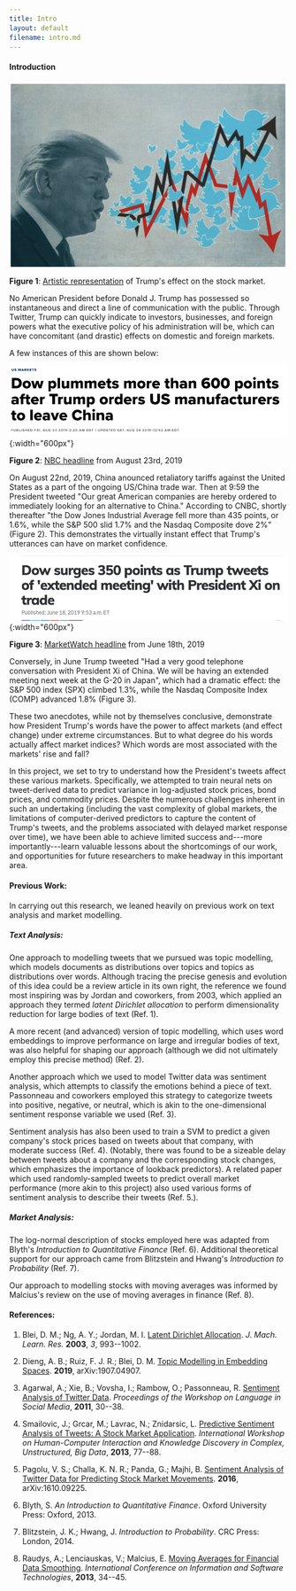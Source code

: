 ```yaml
---
title: Intro 
layout: default
filename: intro.md
--- 
```

#### Introduction 

![](stocks/p1.png)
 
**Figure 1**: [Artistic representation](https://www.barrons.com/articles/donald-trump-twitter-stock-market-51567803655) of Trump's effect on the stock market.

No American President before Donald J. Trump has possessed so instantaneous and direct a line of communication with the public.
Through Twitter, Trump can quickly indicate to investors, businesses, and foreign powers what the executive policy of his administration will be, 
which can have concomitant (and drastic) effects on domestic and foreign markets. 

A few instances of this are shown below: 

![](stocks/p3.png){:width="600px"}

**Figure 2**: [NBC headline](https://www.cnbc.com/2019/08/23/trump-says-hes-ordering-american-companies-to-immediately-start-looking-for-an-alternative-to-china.html) from August 23rd, 2019

On August 22nd, 2019, China anounced retaliatory tariffs against the United States as a part of the ongoing US/China trade war. 
Then at 9:59 the President tweeted "Our great American companies are hereby ordered to immediately looking for an alternative to China." 
According to CNBC, shortly thereafter "the Dow Jones Industrial Average fell more than 435 points, or 1.6%, while the S&P 500 slid 1.7% and the Nasdaq Composite dove 2%" (Figure 2).
This demonstrates the virtually instant effect that Trump's utterances can have on market confidence. 

![](stocks/p4.png){:width="600px"}

**Figure 3**: [MarketWatch headline](https://www.marketwatch.com/story/dow-surges-350-points-as-trump-tweets-of-extended-meeting-with-president-xi-on-trade-2019-06-18) from June 18th, 2019

Conversely, in June Trump tweeted "Had a very good telephone conversation with President Xi of China. We will be having an extended meeting next week at the G-20 in Japan",
which had a dramatic effect: the S&P 500 index (SPX) climbed 1.3%, while the Nasdaq Composite Index (COMP) advanced 1.8% (Figure 3).

These two anecdotes, while not by themselves conclusive, demonstrate how President Trump's words have the power to affect markets (and effect change) under extreme circumstances.
But to what degree do his words actually affect market indices? Which words are most associated with the markets' rise and fall?

In this project, we set to try to understand how the President's tweets affect these various markets. 
Specifically, we attempted to train neural nets on tweet-derived data to predict variance in log-adjusted stock prices, bond prices, and commodity prices. 
Despite the numerous challenges inherent in such an undertaking (including the vast complexity of global markets, the limitations of computer-derived predictors to 
capture the content of Trump's tweets, and the problems associated with delayed market response over time), 
we have been able to achieve limited success and---more importantly---learn valuable lessons about the shortcomings of our work, and opportunities for future researchers to make headway
in this important area. 

#### Previous Work: 

In carrying out this research, we leaned heavily on previous work on text analysis and market modelling.

##### Text Analysis:

One approach to modelling tweets that we pursued was topic modelling, which models documents as distributions over topics and topics as distributions over words. 
Although tracing the precise genesis and evolution of this idea could be a review article in its own right, the reference we found most inspiring was by Jordan and coworkers, from 2003,
which applied an approach they termed *latent Dirichlet allocation* to perform dimensionality reduction for large bodies of text (Ref. 1). 

A more recent (and advanced) version of topic modelling, which uses word embeddings to improve performance on large and irregular bodies of text, was also helpful for shaping our
approach (although we did not ultimately employ this precise method) (Ref. 2). 

Another approach which we used to model Twitter data was sentiment analysis, which attempts to classify the emotions behind a piece of text. Passonneau and coworkers employed
this strategy to categorize tweets into positive, negative, or neutral, which is akin to the one-dimensional sentiment response variable we used (Ref. 3).  

Sentiment analysis has also been used to train a SVM to predict a given company's stock prices based on tweets about that company, with moderate success (Ref. 4). 
(Notably, there was found to be a sizeable delay between tweets about a company and the corresponding stock changes, which emphasizes the importance of lookback predictors). 
A related paper which used randomly-sampled tweets to predict overall market performance (more akin to this project) also used various forms of sentiment analysis to describe their tweets (Ref. 5.).

##### Market Analysis: 

The log-normal description of stocks employed here was adapted from Blyth's *Introduction to Quantitative Finance* (Ref. 6).
Additional theoretical support for our approach came from Blitzstein and Hwang's *Introduction to Probability* (Ref. 7).

Our approach to modelling stocks with moving averages was informed by Malcius's review on the use of moving averages in finance (Ref. 8).

#### References: 

1. Blei, D. M.; Ng, A. Y.; Jordan, M. I. [Latent Dirichlet Allocation](http://www.jmlr.org/papers/volume3/blei03a/blei03a.pdf). *J. Mach. Learn. Res.* **2003**, *3*, 993--1002.

1. Dieng, A. B.; Ruiz, F. J. R.; Blei, D. M. [Topic Modelling in Embedding Spaces](https://arxiv.org/pdf/1907.04907.pdf). **2019**, arXiv:1907.04907.

1. Agarwal, A.; Xie, B.; Vovsha, I.; Rambow, O.; Passonneau, R. [Sentiment Analysis of Twitter Data](http://www.cs.columbia.edu/~julia/papers/Agarwaletal11.pdf). *Proceedings of the Workshop on Language in Social Media*, **2011**, 30--38. 

1. Smailovic, J.; Grcar, M.; Lavrac, N.; Znidarsic, L. [Predictive Sentiment Analysis of Tweets: A Stock Market Application](http://first.ijs.si/FirstShowcase/Content/pub/HCI-KDD-2013.pdf). *International Workshop on Human-Computer Interaction and Knowledge Discovery in Complex, Unstructured, Big Data*, **2013**, 77--88. 

1. Pagolu, V. S.; Challa, K. N. R.; Panda, G.; Majhi, B. [Sentiment Analysis of Twitter Data for Predicting Stock Market Movements](https://arxiv.org/pdf/1610.09225.pdf). **2016**, arXiv:1610.09225.

1. Blyth, S. *An Introduction to Quantitative Finance*. Oxford University Press: Oxford, 2013. 

1. Blitzstein, J. K.; Hwang, J. *Introduction to Probability*. CRC Press: London, 2014. 

1. Raudys, A.; Lenciauskas, V.; Malcius, E. [Moving Averages for Financial Data Smoothing](https://link.springer.com/chapter/10.1007/978-3-642-41947-8_4). *International Conference on Information and Software Technologies*, **2013**, 34--45.

